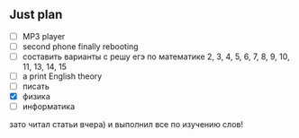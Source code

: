 ## Just plan
- [ ] MP3 player
- [ ] second phone finally rebooting
- [ ] составить варианты с решу егэ по математике
	2, 3, 4, 5, 6, 7, 8, 9, 10, 11, 13, 14, 15
- [ ] a print English theory 
- [ ] писать
- [x] физика
- [ ] информатика

зато читал статьи вчера) и выполнил все по изучению слов!
